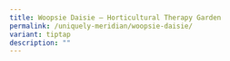 ```yaml
---
title: Woopsie Daisie – Horticultural Therapy Garden
permalink: /uniquely-meridian/woopsie-daisie/
variant: tiptap
description: ""
---
```

